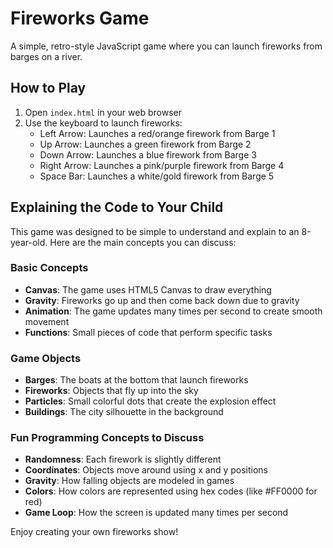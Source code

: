 # Fireworks Game

A simple, retro-style JavaScript game where you can launch fireworks from barges on a river.

## How to Play

1. Open `index.html` in your web browser
2. Use the keyboard to launch fireworks:
   - Left Arrow: Launches a red/orange firework from Barge 1
   - Up Arrow: Launches a green firework from Barge 2
   - Down Arrow: Launches a blue firework from Barge 3
   - Right Arrow: Launches a pink/purple firework from Barge 4
   - Space Bar: Launches a white/gold firework from Barge 5

## Explaining the Code to Your Child

This game was designed to be simple to understand and explain to an 8-year-old. Here are the main concepts you can discuss:

### Basic Concepts

- **Canvas**: The game uses HTML5 Canvas to draw everything
- **Gravity**: Fireworks go up and then come back down due to gravity
- **Animation**: The game updates many times per second to create smooth movement
- **Functions**: Small pieces of code that perform specific tasks

### Game Objects

- **Barges**: The boats at the bottom that launch fireworks
- **Fireworks**: Objects that fly up into the sky
- **Particles**: Small colorful dots that create the explosion effect
- **Buildings**: The city silhouette in the background

### Fun Programming Concepts to Discuss

- **Randomness**: Each firework is slightly different
- **Coordinates**: Objects move around using x and y positions
- **Gravity**: How falling objects are modeled in games
- **Colors**: How colors are represented using hex codes (like #FF0000 for red)
- **Game Loop**: How the screen is updated many times per second

Enjoy creating your own fireworks show! 